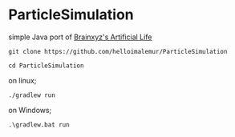 # ParticleSimulation
simple Java port of <a href="https://github.com/hunar4321/particle-life">Brainxyz's Artificial Life</a>

```git clone https://github.com/helloimalemur/ParticleSimulation```

```cd ParticleSimulation```

on linux;

```./gradlew run```

on Windows;

```.\gradlew.bat run```
